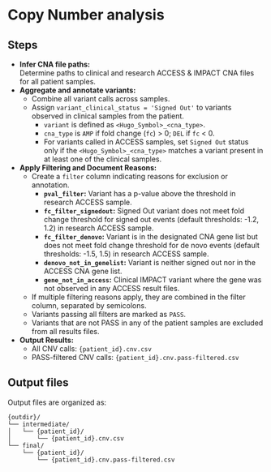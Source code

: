 # Copy Number analysis

## Steps

* **Infer CNA file paths:**\
  Determine paths to clinical and research ACCESS & IMPACT CNA files for all patient samples.
* **Aggregate and annotate variants:**
  * Combine all variant calls across samples.
  * Assign `variant_clinical_status = 'Signed Out'` to variants observed in clinical samples from the patient.
    * `variant` is defined as `<Hugo_Symbol>_<cna_type>`.
    * `cna_type` is `AMP` if fold change (`fc`) > 0; `DEL` if `fc` < 0.
    * For variants called in ACCESS samples, set `Signed Out` status only if the `<Hugo_Symbol>_<cna_type>` matches a variant present in at least one of the clinical samples.
* **Apply Filtering and Document Reasons:**
  * Create a `filter` column indicating reasons for exclusion or annotation.
    * **`pval_filter`:** Variant has a p-value above the threshold in research ACCESS sample.
    * **`fc_filter_signedout`:** Signed Out variant does not meet fold change threshold for signed out events (default thresholds: -1.2, 1.2) in research ACCESS sample.
    * **`fc_filter_denovo`:** Variant is in the designated CNA gene list but does not meet fold change threshold for de novo events (default thresholds: -1.5, 1.5) in research ACCESS sample.
    * **`denovo_not_in_genelist`:** Variant is neither signed out nor in the ACCESS CNA gene list.
    * **`gene_not_in_access`:** Clinical IMPACT variant where the gene was not observed in any ACCESS result files.
  * If multiple filtering reasons apply, they are combined in the filter column, separated by semicolons.
  * Variants passing all filters are marked as `PASS`.
  * Variants that are not PASS in any of the patient samples are excluded from all results files.
* **Output Results:**
  * All CNV calls: `{patient_id}.cnv.csv`
  * PASS-filtered CNV calls: `{patient_id}.cnv.pass-filtered.csv`

## Output files

Output files are organized as:

```
{outdir}/
└── intermediate/
│   └── {patient_id}/
│       └── {patient_id}.cnv.csv
└── final/
    └── {patient_id}/
        └── {patient_id}.cnv.pass-filtered.csv
```
